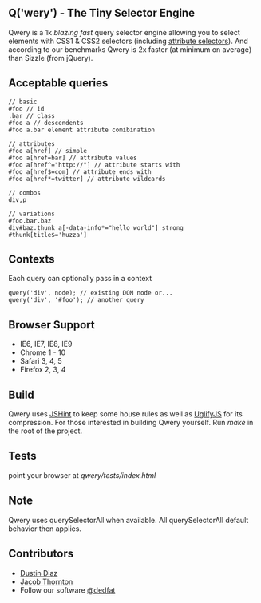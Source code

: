Q('wery') - The Tiny Selector Engine
-----
Qwery is a 1k *blazing fast* query selector engine allowing you to select elements with CSS1 & CSS2 selectors (including [attribute selectors](http://www.w3.org/TR/css3-selectors/#attribute-selectors)). And according to our benchmarks Qwery is 2x faster (at minimum on average) than Sizzle (from jQuery).

Acceptable queries
---------------

    // basic
    #foo // id
    .bar // class
    #foo a // descendents
    #foo a.bar element attribute comibination

    // attributes
    #foo a[href] // simple
    #foo a[href=bar] // attribute values
    #foo a[href^="http://"] // attribute starts with
    #foo a[href$=com] // attribute ends with
    #foo a[href*=twitter] // attribute wildcards

    // combos
    div,p

    // variations
    #foo.bar.baz
    div#baz.thunk a[-data-info*="hello world"] strong
    #thunk[title$='huzza']

Contexts
-------
Each query can optionally pass in a context

    qwery('div', node); // existing DOM node or...
    qwery('div', '#foo'); // another query

Browser Support
---------------
  - IE6, IE7, IE8, IE9
  - Chrome 1 - 10
  - Safari 3, 4, 5
  - Firefox 2, 3, 4

Build
-----
Qwery uses [JSHint](http://www.jshint.com/) to keep some house rules as well as [UglifyJS](https://github.com/mishoo/UglifyJS) for its compression. For those interested in building Qwery yourself. Run *make* in the root of the project.

Tests
-----
point your browser at _qwery/tests/index.html_

Note
----
Qwery uses querySelectorAll when available. All querySelectorAll default behavior then applies.

Contributors
-------
  * [Dustin Diaz](https://github.com/ded/qwery/commits/master?author=ded)
  * [Jacob Thornton](https://github.com/ded/qwery/commits/master?author=fat)
  * Follow our software [@dedfat](http://twitter.com/dedfat)
